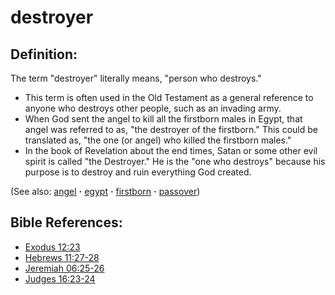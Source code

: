 # destroyer #

## Definition: ##

The term "destroyer" literally means, "person who destroys."

* This term is often used in the Old Testament as a general reference to anyone who destroys other people, such as an invading army.
* When God sent the angel to kill all the firstborn males in Egypt, that angel was referred to as, "the destroyer of the firstborn." This could be translated as, "the one (or angel) who killed the firstborn males."
* In the book of Revelation about the end times, Satan or some other evil spirit is called "the Destroyer." He is the "one who destroys" because his purpose is to destroy and ruin everything God created.

(See also: [angel](../kt/angel.md) **·** [egypt](../other/egypt.md) **·** [firstborn](../kt/firstborn.md) **·** [passover](../kt/passover.md))

## Bible References: ##

* [Exodus 12:23](https://door43.org/en/bible/notes/exo/12/23)
* [Hebrews 11:27-28](https://door43.org/en/bible/notes/heb/11/27)
* [Jeremiah 06:25-26](https://door43.org/en/bible/notes/jer/06/25)
* [Judges 16:23-24](https://door43.org/en/bible/notes/jdg/16/23)


